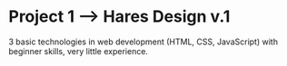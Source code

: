 # Project 1 --> Hares Design v.1
3 basic technologies in web development (HTML, CSS, JavaScript) with beginner skills, very little experience.
